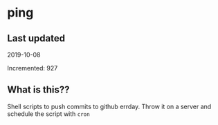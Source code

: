 # ping

## Last updated
2019-10-08

Incremented: 927

## What is this??
Shell scripts to push commits to github errday. Throw it on a server and schedule the script with `cron`
